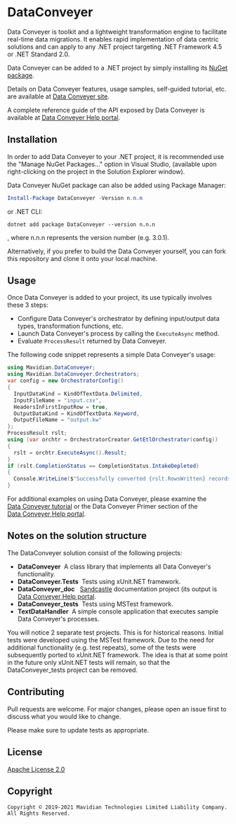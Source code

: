 # DataConveyer

Data&nbsp;Conveyer is toolkit and a lightweight transformation engine to facilitate real-time data migrations.
It enables rapid implementation of data centric solutions and can apply to any .NET project targeting .NET Framework 4.5 or .NET Standard 2.0.

Data&nbsp;Conveyer can be added to a .NET project by simply installing its [NuGet package](https://www.nuget.org/packages/DataConveyer/).

Details on Data&nbsp;Conveyer features, usage samples, self-guided tutorial, etc. are available at [Data&nbsp;Conveyer site](http://www.dataconveyer.com).

A complete reference guide of the API exposed by Data&nbsp;Conveyer is available at [Data&nbsp;Conveyer Help portal][help_ref].

## Installation

In order to add Data&nbsp;Conveyer to your .NET project, it is recommended use the "Manage NuGet Packages..." option in Visual Studio,
(available upon right-clicking on the project in the Solution Explorer window).

Data&nbsp;Conveyer NuGet package can also be added using Package Manager:

```powershell
Install-Package DataConveyer -Version n.n.n
```

or .NET CLI:

```dotnetcli
dotnet add package DataConveyer --version n.n.n
```

, where n.n.n represents the version number (e.g. 3.0.1).

Alternatively, if you prefer to build the Data&nbsp;Conveyer yourself, you can fork this repository and clone it onto your local machine.

## Usage

Once Data&nbsp;Conveyer is added to your project, its use typically involves these 3 steps:

* Configure Data&nbsp;Conveyer's orchestrator by defining input/output data types, transformation functions, etc.
* Launch Data&nbsp;Conveyer's process by calling the `ExecuteAsync` method.
* Evaluate `ProcessResult` returned by Data&nbsp;Conveyer.

The following code snippet represents a simple Data&nbsp;Conveyer's usage:

```csharp
using Mavidian.DataConveyer;
using Mavidian.DataConveyer.Orchestrators;
var config = new OrchestratorConfig()
{
  InputDataKind = KindOfTextData.Delimited,
  InputFileName = "input.csv",
  HeadersInFirstInputRow = true,
  OutputDataKind = KindOfTextData.Keyword,
  OutputFileName = "output.kw"
};
ProcessResult rslt;
using (var orchtr = OrchestratorCreator.GetEtlOrchestrator(config))
{
  rslt = orchtr.ExecuteAsync().Result;
}
if (rslt.CompletionStatus == CompletionStatus.IntakeDepleted)
{
  Console.WriteLine($"Successfully converted {rslt.RowsWritten} records!");
}
```

For additional examples on using Data&nbsp;Conveyer, please examine the [Data&nbsp;Conveyer tutorial](http://www.mavidian.com/dataconveyer/tutorial/) or the Data&nbsp;Conveyer Primer section of the [Data&nbsp;Conveyer Help portal][help_ref].

## Notes on the solution structure

The DataConveyer solution consist of the following projects:

* **DataConveyer** &nbsp;A class library that implements all Data&nbsp;Conveyer's functionality.
* **DataConveyer.Tests** &nbsp;Tests using xUnit.NET framework.
* **DataConveyer_doc** &nbsp; [Sandcastle](https://github.com/EWSoftware/SHFB) documentation project (its output is [Data&nbsp;Conveyer Help portal][help_ref].
* **DataConveyer_tests** &nbsp;Tests using MSTest framework.
* **TextDataHandler** &nbsp;A simple console application that executes sample Data&nbsp;Conveyer's processes.

You will notice 2 separate test projects. This is for historical reasons. Initial tests were developed using the MSTest framework. Due to the need for additional functionality (e.g. test repeats), some of the tests were subsequently ported to xUnit.NET framework. The idea is that at some point in the future only xUnit.NET tests will remain, so that the DataConveyer_tests project can be removed.

## Contributing

Pull requests are welcome. For major changes, please open an issue first to discuss what you would like to change.

Please make sure to update tests as appropriate.

## License

[Apache License 2.0](https://choosealicense.com/licenses/apache-2.0/)

## Copyright

```
Copyright © 2019-2021 Mavidian Technologies Limited Liability Company. All Rights Reserved.
```

[help_ref]: https://mavidian.github.io/DataConveyer-help/
